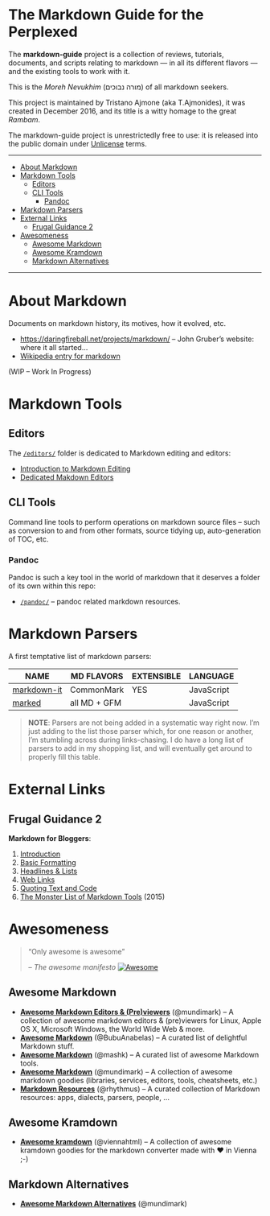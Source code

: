 The Markdown Guide for the Perplexed
====================================

The **markdown-guide** project is a collection of reviews, tutorials, documents, and scripts relating to markdown — in all its different flavors — and the existing tools to work with it.

This is the *Moreh Nevukhim* (מורה נבוכים) of all markdown seekers.

This project is maintained by Tristano Ajmone (aka T.Ajmonides), it was created in December 2016, and its title is a witty homage to the great *Rambam*.

The markdown-guide project is unrestrictedly free to use: it is released into the public domain under [Unlicense](./LICENSE) terms.

------------------------------------------------------------------------

<!-- #toc -->
-   [About Markdown](#about-markdown)
-   [Markdown Tools](#markdown-tools)
    -   [Editors](#editors)
    -   [CLI Tools](#cli-tools)
        -   [Pandoc](#pandoc)
-   [Markdown Parsers](#markdown-parsers)
-   [External Links](#external-links)
    -   [Frugal Guidance 2](#frugal-guidance-2)
-   [Awesomeness](#awesomeness)
    -   [Awesome Markdown](#awesome-markdown)
    -   [Awesome Kramdown](#awesome-kramdown)
    -   [Markdown Alternatives](#markdown-alternatives)

<!-- /toc -->

------------------------------------------------------------------------

About Markdown
==============

Documents on markdown history, its motives, how it evolved, etc.

-   <https://daringfireball.net/projects/markdown/> – John Gruber’s website: where it all started…
-   [Wikipedia entry for markdown](https://en.wikipedia.org/wiki/Markdown)

(WIP – Work In Progress)

Markdown Tools
==============

Editors
-------

The [`/editors/`](./editors/) folder is dedicated to Markdown editing and editors:

-   [Introduction to Markdown Editing](./editors/README.md)
-   [Dedicated Makdown Editors](./editors/DEDICATED_EDITORS.md)

CLI Tools
---------

Command line tools to perform operations on markdown source files – such as conversion to and from other formats, source tidying up, auto-generation of TOC, etc.

### Pandoc

Pandoc is such a key tool in the world of markdown that it deserves a folder of its own within this repo:

-   [`/pandoc/`](./pandoc/) – pandoc related markdown resources.

Markdown Parsers
================

A first temptative list of markdown parsers:

| NAME                                                      | MD FLAVORS   | EXTENSIBLE | LANGUAGE   |
|-----------------------------------------------------------|--------------|------------|------------|
| [markdown-it](https://github.com/markdown-it/markdown-it) | CommonMark   | YES        | JavaScript |
| [marked](https://github.com/chjj/marked)                  | all MD + GFM |            | JavaScript |

> **NOTE**: Parsers are not being added in a systematic way right now. I’m just adding to the list those parser which, for one reason or another, I’m stumbling across during links-chasing. I do have a long list of parsers to add in my shopping list, and will eventually get around to properly fill this table.

External Links
==============

Frugal Guidance 2
-----------------

**Markdown for Bloggers**:

1.  [Introduction](http://andybrandt531.com/2015/03/markdown-for-bloggers-part-1/)
2.  [Basic Formatting](http://andybrandt531.com/2015/03/markdown-for-bloggers-part-2-basic-formatting/)
3.  [Headlines & Lists](http://andybrandt531.com/2015/03/markdown-for-bloggers-part-3-headlines-lists/)
4.  [Web Links](http://andybrandt531.com/2015/03/markdown-for-bloggers-part-4-web-links/)
5.  [Quoting Text and Code](http://andybrandt531.com/2015/03/markdown-for-bloggers-part-5-quoting-textcode/)
6.  [The Monster List of Markdown Tools](http://andybrandt531.com/2015/03/markdown-for-bloggers-part-6-monster-list-of-markdown-tools/) (2015)

Awesomeness
===========

> “Only awesome is awesome”
>
> – *The awesome manifesto* [![Awesome](https://cdn.rawgit.com/sindresorhus/awesome/d7305f38d29fed78fa85652e3a63e154dd8e8829/media/badge.svg)](https://github.com/sindresorhus/awesome/blob/master/awesome.md)

Awesome Markdown
----------------

-   [**Awesome Markdown Editors & (Pre)viewers**](https://github.com/mundimark/awesome-markdown-editors) (@mundimark) – A collection of awesome markdown editors & (pre)viewers for Linux, Apple OS X, Microsoft Windows, the World Wide Web & more.
-   [**Awesome Markdown**](https://github.com/BubuAnabelas/awesome-markdown) (@BubuAnabelas) – A curated list of delightful Markdown stuff.
-   [**Awesome Markdown**](https://github.com/mashk/awesome-markdown) (@mashk) – A curated list of awesome Markdown tools.
-   [**Awesome Markdown**](https://github.com/mundimark/awesome-markdown) (@mundimark) – A collection of awesome markdown goodies (libraries, services, editors, tools, cheatsheets, etc.)
-   [**Markdown Resources**](https://github.com/rhythmus/markdown-resources) (@rhythmus) – A curated collection of Markdown resources: apps, dialects, parsers, people, …

Awesome Kramdown
----------------

-   [**Awesome kramdown**](https://github.com/viennahtml/awesome-kramdown) (@viennahtml) – A collection of awesome kramdown goodies for the markdown converter made with ♥ in Vienna ;-)

Markdown Alternatives
---------------------

-   [**Awesome Markdown Alternatives**](https://github.com/mundimark/awesome-markdown-alternatives) (@mundimark)

